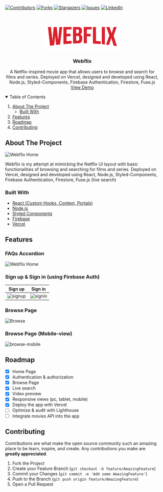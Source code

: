 [![Contributors][contributors-shield]][contributors-url]
[![Forks][forks-shield]][forks-url]
[![Stargazers][stars-shield]][stars-url]
[![Issues][issues-shield]][issues-url]
[![LinkedIn][linkedin-shield]][linkedin-url]

<!-- PROJECT LOGO -->
<br />
<p align="center">
  <a href="https://github.com/ajohnstondev/webflix">
    <img src="src/logo.png" alt="Logo">
  </a>

  <h3 align="center">Webflix</h3>

  <p align="center">
    A Netflix-inspired movie app that allows users to browse and search for films and series. Deployed on Vercel, designed and developed using React, Node.js, Styled-Components, Firebase Authentication, Firestore, Fuse.js
    <br />
    <a href="https://webflix-web.vercel.app/">View Demo</a>
  </p>
</p>

<!-- TABLE OF CONTENTS -->
<details open="open">
  <summary>Table of Contents</summary>
  <ol>
    <li>
      <a href="#about-the-project">About The Project</a>
      <ul>
        <li><a href="#built-with">Built With</a></li>
      </ul>
    </li>
        <li>
      <a href="#features">Features</a>
    </li>
    <li><a href="#roadmap">Roadmap</a></li>
    <li><a href="#contributing">Contributing</a></li>
  </ol>
</details>

<!-- ABOUT THE PROJECT -->

## About The Project

![Webflix Home](https://raw.githubusercontent.com/ajohnstondev/webflix/master/public/readme/home.gif)

Webflix is my attempt at mimicking the Netflix UI layout with basic functionalities of browsing and searching for films and series. Deployed on Vercel, designed and developed using React, Node.js, Styled-Components, Firebase Authentication, Firestore, Fuse.js (live search)

### Built With

- [React (Custom Hooks, Context, Portals)](https://reactjs.org/)
- [Node.js](https://nodejs.org/en/)
- [Styled Components](https://styled-components.com/)
- [Firebase](https://firebase.google.com/)
- [Vercel](https://vercel.com/)

<!-- FEATURES -->

## Features

### FAQs Accordion

![Webflix Home](https://raw.githubusercontent.com/ajohnstondev/webflix/master/public/readme/home.gif)

### Sign up & Sign in (using Firebase Auth)

|                                            Sign up                                             |                                            Sign in                                             |
| :--------------------------------------------------------------------------------------------: | :--------------------------------------------------------------------------------------------: |
| ![signup](https://raw.githubusercontent.com/ajohnstondev/webflix/master/public/readme/signup.gif) | ![signin](https://raw.githubusercontent.com/ajohnstondev/webflix/master/public/readme/signin.gif) |

### Browse Page

![Browse](https://raw.githubusercontent.com/ajohnstondev/webflix/master/public/readme/browse.gif)

### Browse Page (Mobile-view)

![browse-mobile](https://raw.githubusercontent.com/ajohnstondev/webflix/master/public/readme/browse-mobile.gif)

<!-- ROADMAP -->

## Roadmap

- [x] Home Page
- [x] Authentication & authorization
- [x] Browse Page
- [x] Live search
- [x] Video preview
- [x] Responsive views (pc, tablet, mobile)
- [x] Deploy the app with Vercel
- [ ] Optimize & audit with Lighthouse
- [ ] Integrate movies API into the app

<!-- CONTRIBUTING -->

## Contributing

Contributions are what make the open source community such an amazing place to be learn, inspire, and create. Any contributions you make are **greatly appreciated**.

1. Fork the Project
2. Create your Feature Branch (`git checkout -b feature/AmazingFeature`)
3. Commit your Changes (`git commit -m 'Add some AmazingFeature'`)
4. Push to the Branch (`git push origin feature/AmazingFeature`)
5. Open a Pull Request

<!-- MARKDOWN LINKS & IMAGES -->
<!-- https://www.markdownguide.org/basic-syntax/#reference-style-links -->

[contributors-shield]: https://img.shields.io/github/contributors/ajohnstondev/webflix.svg?style=for-the-badge
[contributors-url]: https://github.com/ajohnstondev/webflix/graphs/contributors
[forks-shield]: https://img.shields.io/github/forks/ajohnstondev/webflix.svg?style=for-the-badge
[forks-url]: https://github.com/ajohnstondev/webflix/network/members
[stars-shield]: https://img.shields.io/github/stars/ajohnstondev/webflix.svg?style=for-the-badge
[stars-url]: https://github.com/ajohnstondev/webflix/stargazers
[issues-shield]: https://img.shields.io/github/issues/ajohnstondev/webflix.svg?style=for-the-badge
[issues-url]: https://github.com/ajohnstondev/webflix/issues
[license-shield]: https://img.shields.io/github/license/ajohnstondev/webflix.svg?style=for-the-badge
[license-url]: https://github.com/ajohnstondev/webflix/blob/master/LICENSE.txt
[linkedin-shield]: https://img.shields.io/badge/-LinkedIn-black.svg?style=for-the-badge&logo=linkedin&colorB=555
[linkedin-url]: https://linkedin.com/in/ajohnston-developer
[product-screenshot]: images/screenshot.png
